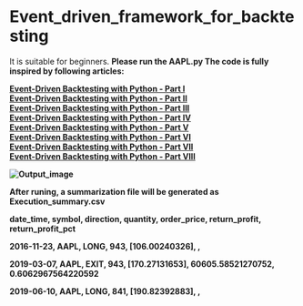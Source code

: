 # Event_driven_framework_for_backtesting
It is suitable for beginners. <strong>Please run the AAPL.py<strong> The code is fully inspired by following articles:  

[Event-Driven Backtesting with Python - Part I](https://www.quantstart.com/articles/Event-Driven-Backtesting-with-Python-Part-I/)<br/>
[Event-Driven Backtesting with Python - Part II](https://www.quantstart.com/articles/Event-Driven-Backtesting-with-Python-Part-II)<br/>
[Event-Driven Backtesting with Python - Part III](https://www.quantstart.com/articles/Event-Driven-Backtesting-with-Python-Part-III)<br/>
[Event-Driven Backtesting with Python - Part IV](https://www.quantstart.com/articles/Event-Driven-Backtesting-with-Python-Part-IV)<br/>
[Event-Driven Backtesting with Python - Part V](https://www.quantstart.com/articles/Event-Driven-Backtesting-with-Python-Part-V)<br/>
[Event-Driven Backtesting with Python - Part VI](https://www.quantstart.com/articles/Event-Driven-Backtesting-with-Python-Part-VI)<br/>
[Event-Driven Backtesting with Python - Part VII](https://www.quantstart.com/articles/Event-Driven-Backtesting-with-Python-Part-VII)<br/>
[Event-Driven Backtesting with Python - Part VIII](https://www.quantstart.com/articles/Event-Driven-Backtesting-with-Python-Part-VIII)<br/>


![Output_image](https://github.com/szy1900/Event_driven_framework_for_backtesting/blob/master/Images/myplot.png)

After runing, a summarization file will be generated as Execution_summary.csv

date_time,    symbol, direction,  quantity, order_price,    return_profit,      return_profit_pct

2016-11-23,   AAPL, LONG,         943,      [106.00240326],               ,

2019-03-07,   AAPL, EXIT,         943,      [170.27131653], 60605.58521270752,   0.6062967564220592

2019-06-10,   AAPL, LONG,         841,      [190.82392883],                 ,
